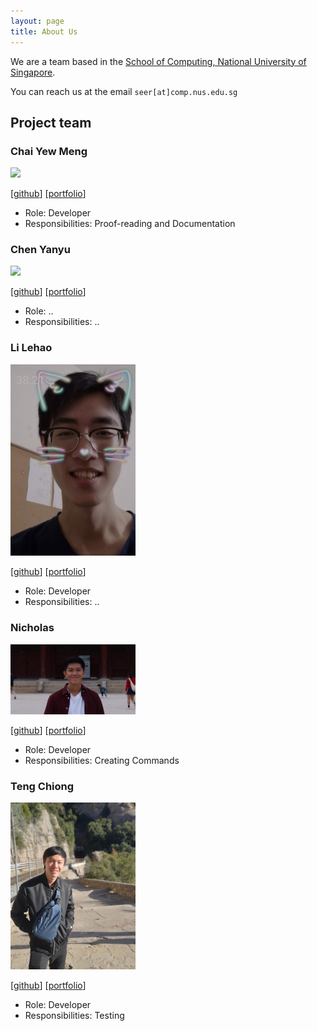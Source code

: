 ```yaml
---
layout: page
title: About Us
---
```


We are a team based in the [School of Computing, National University of Singapore](http://www.comp.nus.edu.sg).

You can reach us at the email `seer[at]comp.nus.edu.sg`

## Project team

### Chai Yew Meng

<img src="images/necrowolf28.jpg" width="200px">

[[github](https://github.com/NecroWolf28)]
[[portfolio](team/johndoe.md)]

* Role: Developer
* Responsibilities: Proof-reading and Documentation

### Chen Yanyu

<img src="images/johndoe.png" width="200px">

[[github](http://github.com/johndoe)]
[[portfolio](team/johndoe.md)]

* Role: ..
* Responsibilities: ..

### Li Lehao

<img src="images/LiLehao.png" width="200px">

[[github](https://github.com/Li-Lehao)] [[portfolio](team/johndoe.md)]

* Role: Developer
* Responsibilities: ..

### Nicholas

<img src="images/nwhloo99.png" width="200px">

[[github](http://github.com/nwhloo)]
[[portfolio](team/johndoe.md)]

* Role: Developer
* Responsibilities: Creating Commands

### Teng Chiong

<img src="images/tengchiong.jpg" width="200px">

[[github](http://github.com/tchiong)]
[[portfolio](team/johndoe.md)]

* Role: Developer
* Responsibilities: Testing
